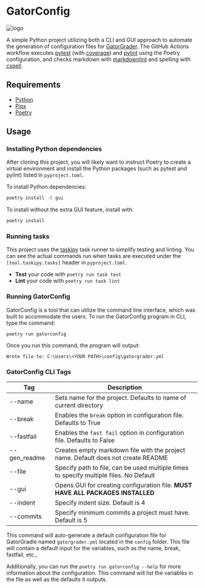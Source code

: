 # GatorConfig

![logo](https://user-images.githubusercontent.com/42869122/152203388-39f5f0ef-e4c7-4f80-b667-07a4ed739b4d.png)

A simple Python project utilizing both a CLI and GUI approach
to automate the generation of configuration files for
[GatorGrader](https://github.com/GatorEducator/gatorgrader). The GitHub Actions
workflow executes [pytest](https://pytest.org/) (with
[coverage](https://pypi.org/project/pytest-cov/)) and
[pylint](https://pylint.org/) using the Poetry configuration, and checks
markdown with [markdownlint](https://github.com/DavidAnson/markdownlint) and
spelling with [cspell](https://cspell.org/).

## Requirements

- [Python](https://realpython.com/installing-python/)
- [Pipx](https://pypa.github.io/pipx/installation/)
- [Poetry](https://python-poetry.org/docs/#installing-with-pipx)

## Usage

### Installing Python dependencies

After cloning this project, you will likely want to instruct Poetry to create a
virtual environment and install the Python packages (such as pytest and pylint)
listed in `pyproject.toml`.

To install Python dependencies:

```bash
poetry install -E gui
```

To install without the extra GUI feature, install with:

```bash
poetry install
```

### Running tasks

This project uses the [taskipy](https://github.com/illBeRoy/taskipy) task runner
to simplify testing and linting. You can see the actual commands run when tasks
are executed under the `[tool.taskipy.tasks]` header in `pyproject.toml`.

- **Test** your code with `poetry run task test`
- **Lint** your code with `poetry run task lint`

### Running GatorConfig

GatorConfig is a tool that can utilize the command line interface, which
was built to accommodate the users. To run the GatorConfig program
in CLI, type the command:

`poetry run gatorconfig`

Once you run this command, the program will output:

`Wrote file to: C:\Users\<YOUR PATH>\config\gatorgrader.yml`

### GatorConfig CLI Tags
| Tag          | Description                                                                             |
|--------------|-----------------------------------------------------------------------------------------|
| --name       | Sets name for the project.  Defaults to name of current directory                       |
| --break      | Enables the `break` option in configuration file. Defaults to True                      |
| --fastfail   | Enables the `fast fail` option in configuration file.  Defaults to False                |
| --gen_readme | Creates empty markdown file with the project name.  Default does not create README      |
| --file       | Specify path to file, can be used multiple times to specify multiple files.  No Default |
| --gui        | Opens GUI for creating configuration file.  **MUST HAVE ALL PACKAGES INSTALLED**        |
| --indent     | Specify indent size.  Default is 4                                                      |
| --commits    | Specify minimum commits a project must have. Default is 5                               |

This command will auto-generate a default configuration file for GatorGradle
named `gatorgrader.yml` located in the `config` folder.
This file will contain a default input for the variables,
such as the name, break, fastfail, etc.,

Additionally, you can run the `poetry run gatorconfig --help` for more
information about the configuration. This command will list the variables
in the file as well as the defaults it outputs.
